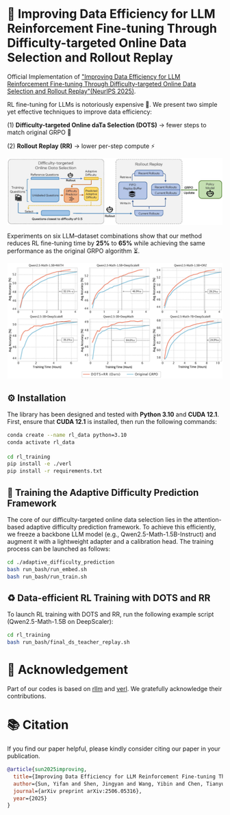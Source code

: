 # 🚀 Improving Data Efficiency for LLM Reinforcement Fine-tuning Through Difficulty-targeted Online Data Selection and Rollout Replay

Official Implementation of ["Improving Data Efficiency for LLM Reinforcement Fine-tuning Through Difficulty-targeted Online Data Selection and Rollout Replay"(NeurIPS 2025)](https://arxiv.org/abs/2506.05316).

RL fine-tuning for LLMs is notoriously expensive 💸. We present two simple yet effective techniques to improve data efficiency:

(1) **Difficulty-targeted Online daTa Selection (DOTS)** -> fewer steps to match original GRPO 🚀

(2) **Rollout Replay (RR)** -> lower per-step compute ⚡️

![Framework](figures/main.jpg)

Experiments on six LLM–dataset combinations show that our method reduces RL fine-tuning time by **25%** to **65%** while achieving the same performance as the original GRPO algorithm ⏳.

![Results](figures/performance.jpg)

## ⚙️ Installation

The library has been designed and tested with **Python 3.10** and  **CUDA 12.1**. First, ensure that **CUDA 12.1** is installed, then run the following commands:

```bash
conda create --name rl_data python=3.10
conda activate rl_data

cd rl_training
pip install -e ./verl
pip install -r requirements.txt
```

## 🧠 Training the Adaptive Difficulty Prediction Framework

The core of our difficulty-targeted online data selection lies in the attention-based adaptive difficulty prediction framework.  To achieve this efficiently, we freeze a backbone LLM model (e.g., Qwen2.5-Math-1.5B-Instruct) and augment it with a lightweight adapter and a calibration head. The training process can be launched as follows:

```bash
cd ./adaptive_difficulty_prediction
bash run_bash/run_embed.sh
bash run_bash/run_train.sh
```

## ♻️ Data-efficient RL Training with DOTS and RR

To launch RL training with DOTS and RR, run the following example script (Qwen2.5-Math-1.5B on DeepScaler):

```bash
cd rl_training
bash run_bash/final_ds_teacher_replay.sh
```

# 🙏 Acknowledgement

Part of our codes is based on [rllm](https://github.com/agentica-project/rllm/tree/main) and [verl](https://github.com/volcengine/verl). We gratefully acknowledge their contributions.

# 📚 Citation

If you find our paper helpful, please kindly consider citing our paper in your publication.

```bibtex
@article{sun2025improving,
  title={Improving Data Efficiency for LLM Reinforcement Fine-tuning Through Difficulty-targeted Online Data Selection and Rollout Replay},
  author={Sun, Yifan and Shen, Jingyan and Wang, Yibin and Chen, Tianyu and Wang, Zhendong and Zhou, Mingyuan and Zhang, Huan},
  journal={arXiv preprint arXiv:2506.05316},
  year={2025}
}

